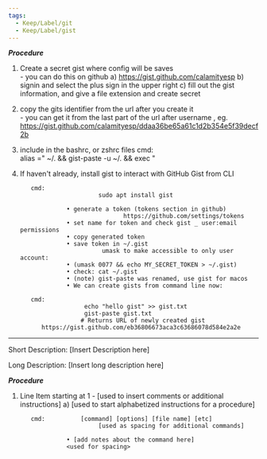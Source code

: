 ```yaml
---
tags:
  - Keep/Label/git
  - Keep/Label/gist
---
```





___Procedure___ 

1) Create a secret gist where config will be saves  
         - you can do this on github
     a) https://gist.github.com/calamityesp 
     b) signin and select the plus sign in the upper right
     c) fill out the gist information, and give a file extension and create secret



2) copy the gits identifier from the url after you create it   
         - you can get it from the last part of the url after username ,  eg.  https://gist.github.com/calamityesp/ddaa36be65a61c1d2b354e5f39decf2b



3) include in the bashrc, or zshrc files 
          cmd:          
                        alias <identifier>="<text editor>  ~/.<shellrc> && gist-paste -u
                        <gist id> ~/.<shellrc> && exec <shell>"



4) If haven't already, install gist to interact with GitHub Gist from CLI   
 
          cmd:          
                             sudo apt install gist

                    • generate a token (tokens section in github)
                                    https://github.com/settings/tokens
                    • set name for token and check gist _ user:email permissions
                    • copy generated token
                    • save token in ~/.gist
                              umask to make accessible to only user account: 
                    • (umask 0077 && echo MY_SECRET_TOKEN > ~/.gist)
                    • check: cat ~/.gist
                    • (note) gist-paste was renamed, use gist for macos
                    • We can create gists from command line now: 
                            
          cmd:          
                         echo "hello gist" >> gist.txt
                         gist-paste gist.txt
                        # Returns URL of newly created gist                   
             https://gist.github.com/eb36806673aca3c63686078d584e2a2e



___________________________________________________________________________


Short Description:    [Insert Description here] 

Long Description: 
          [Insert long description here]

___Procedure___ 

1) Line Item starting at 1 
         - [used to insert comments or additional instructions]
     a) [used to start alphabetized instructions for a procedure]  

          cmd:          [command] [options] [file name] [etc]
                             [used as spacing for additional commands]

                    • [add notes about the command here]
                    <used for spacing>